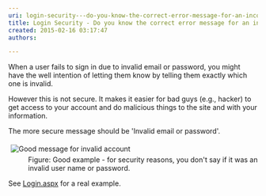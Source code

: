 ```yaml
---
uri: login-security---do-you-know-the-correct-error-message-for-an-incorrect-user-name-or-password
title: Login Security - Do you know the correct error message for an incorrect user name or password?
created: 2015-02-16 03:17:47
authors:

---
```





<span class='intro'> <p>
                    When a user fails to sign in due to invalid email or 
     password, you might have the well intention of letting them 
     know by telling them exactly which one is invalid.
                </p><p>
                    However this is not secure. It makes it easier for bad guys 
     (e.g., hacker) to get access to your account and do 
     malicious things to the site and with your information.
                </p><p>
                    The more secure message should be 'Invalid email or 
     password'.
                </p> </span>

<dl class="goodImage"><dt> 
      <img border="0" alt="Good message for invalid account" src="http&#58;//www.ssw.com.au/ssw/standards/rules/Images/GoodLoginError.gif" style="margin&#58;5px;" /> 
   </dt><dd>Figure&#58; Good example - for security reasons, you don't say if it was an invalid user name or password.</dd></dl><p> See 
   <a href="http&#58;//www.ssw.com.au/ssw/shop/Login.aspx">Login.aspx</a> for a real example. </p>


